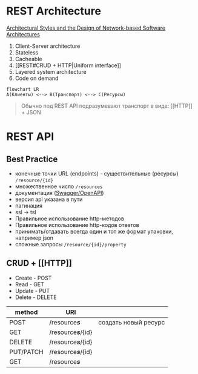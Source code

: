 # REST Architecture
[Architectural Styles and the Design of Network-based Software Architectures](https://www.ics.uci.edu/~fielding/pubs/dissertation/top.htm)

1. Client-Server architecture
2. Stateless
3. Cacheable
4. [[REST#CRUD + HTTP|Uniform interface]]
5. Layered system architecture
6. Code on demand

```mermaid
flowchart LR
A(Клиенты) <--> B(Транспорт) <--> C(Ресурсы)
```

> Обычно под REST API подразумевают транспорт в виде: [[HTTP]] + JSON

# REST API
## Best Practice
- конечные точки URL (endpoints) - существительные (ресурсы) ```/resource/{id}```
- множественное число ```/resources```
- документация ([Swagger/OpenAPI](https://swagger.io/))
- версия api указана в пути
- пагинация
- ssl -> tsl
- Правильное использование http-методов
- Правильное использование http-кодов ответов
- принимать/отдавать всегда один и тот же формат упаковки, например json
- сложные запросы ```/resource/{id}/property```

## CRUD + [[HTTP]]
- Create - POST
- Read - GET
- Update - PUT
- Delete - DELETE

| method    | URI                   |                |
| --------- | --------------------- | -------------- |
| POST      | /resource***s***      | создать новый ресурс |
| GET       | /resource***s***/{id} |                |
| DELETE    | /resource***s***/{id} |                |
| PUT/PATCH | /resource***s***/{id} |                |
| GET       | /resource***s***      |                |
